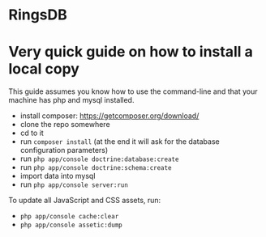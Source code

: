 RingsDB
=======

# Very quick guide on how to install a local copy

This guide assumes you know how to use the command-line and that your machine has php and mysql installed.

- install composer: https://getcomposer.org/download/
- clone the repo somewhere
- cd to it
- run `composer install` (at the end it will ask for the database configuration parameters)
- run `php app/console doctrine:database:create`
- run `php app/console doctrine:schema:create`
- import data into mysql
- run `php app/console server:run`

To update all JavaScript and CSS assets, run:

- `php app/console cache:clear`
- `php app/console assetic:dump`